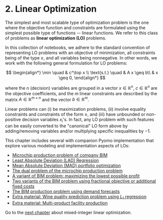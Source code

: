 # 2. Linear Optimization

The simplest and most scalable type of optimization problem is the one where the objective function and constraints are formulated using the simplest possible type of functions -- linear functions. We refer to this class of problems as **linear optimization (LO)** problems.

In this collection of notebooks, we adhere to the standard convention of representing LO problems with an objective of minimization, all constraints being of the type $\geq$, and all variables being nonnegative. In other words, we work with the following general formulation for LO problems:

$$
\begin{align*}
    \min \quad & c^\top x \\
    \text{s.t.} \quad & A x \geq b\\
    & x \geq 0,
\end{align*}
$$

where the $n$ (decision) variables are grouped in a vector $x \in \mathbb{R}^n$, $c \in \mathbb{R}^n$ are the objective coefficients, and the $m$ linear constraints are described by the matrix $A \in \mathbb{R}^{m \times n}$ and the vector $b \in \mathbb{R}^m$. 

Linear problems can (i) be maximization problems, (ii) involve equality constraints and constraints of the form $\geq$, and (iii) have unbounded or non-positive decision variables $x_i$'s. In fact, any LO problem with such features can be easily converted to the "canonical" LO form above by adding/removing variables and/or multiplying specific inequalities by $-1$.

This chapter includes several with companion Pyomo implementation that explore various modeling and implementation aspects of LOs:

* [Microchip production problem of company BIM](01-bim.ipynb)
* [Least Absolute Deviation (LAD) Regression](02-lad-regression.ipynb)
* [Mean Absolute Deviation (MAD) portfolio optimization](03-mad-portfolio-optimization.ipynb)
* [The dual problem of the microchip production problem](04-bim-dual.ipynb)
* [A variant of BIM problem: maximizing the lowest possible profit](05-bim-maxmin.ipynb)
* [Two variants of the BIM problem using fractional objective or additional fixed costs](06-bim-fractional.ipynb)
* [The BIM production problem using demand forecasts](07-bim-raw-material-planning.ipynb)
* [Extra material: Wine quality prediction problem using $L_1$ regression](08-L1-regression-wine-quality.ipynb)
* [Extra material: Multi-product facility production](09-production-faciliity-worst-case.ipynb)

Go to the [next chapter](../03/03.00.md) about mixed-integer linear optimization.